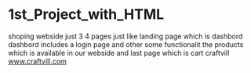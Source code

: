 # 1st_Project_with_HTML
shoping webside just 3 4 pages 
just like landing page which is dashbord 
dashbord includes a login page and other some functionalit 
the products which is available in our webside 
and last page which is cart 
craftvill
www.craftvill.com

